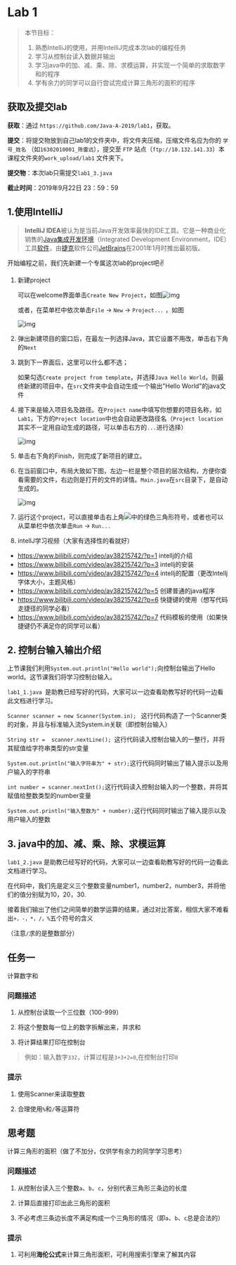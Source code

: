 # Lab 1 

> 本节目标：
>
> 1. 熟悉IntelliJ的使用，并用IntelliJ完成本次lab的编程任务
> 2. 学习从控制台读入数据并输出
> 3. 学习java中的加、减、乘、除、求模运算，并实现一个简单的求取数字和的程序
> 4. 学有余力的同学可以自行尝试完成计算三角形的面积的程序

## 获取及提交lab

**获取**：通过 `https://github.com/Java-A-2019/lab1`，获取。

**提交**：将提交物放到自己lab1的文件夹中，将文件夹压缩，压缩文件名应为你的 `学号_姓名` （如`16302010001_陈雷远`），提交至 `FTP` 站点（`ftp://10.132.141.33`）本课程文件夹的`work_upload/lab1` 文件夹下。

**提交物**：本次lab只需提交`lab1_3.java` 

**截止时间**：2019年9月22日 23：59：59

## 1.使用IntelliJ

> **IntelliJ IDEA**被认为是当前Java开发效率最快的IDE工具。它是一种商业化销售的[Java](https://zh.wikipedia.org/wiki/Java)[集成开发环境](https://zh.wikipedia.org/wiki/%E9%9B%86%E6%88%90%E5%BC%80%E5%8F%91%E7%8E%AF%E5%A2%83)（Integrated Development Environment，IDE）工具[软件](https://zh.wikipedia.org/wiki/%E8%BD%AF%E4%BB%B6)，由[捷克](https://zh.wikipedia.org/wiki/%E6%8D%B7%E5%85%8B)软件公司[JetBrains](https://zh.wikipedia.org/wiki/JetBrains%E5%85%AC%E5%8F%B8)在2001年1月时推出最初版。

开始编程之前，我们先新建一个专属这次lab的project吧✌️

1. 新建project

   可以在welcome界面单击`Create New Project`，如图![img](https://cloud.githubusercontent.com/assets/9759891/19218336/b7037080-8e29-11e6-9fb6-a3b01b150509.png)

   或者，在菜单栏中依次单击`File` -> `New` -> `Project...` ，如图

   ![img](https://cloud.githubusercontent.com/assets/9759891/19218380/e207e972-8e2a-11e6-9d25-c4d522b41192.png)

2. 弹出新建项目的窗口后，在最左一列选择Java，其它设置不用改，单击右下角的`Next`

3. 跳到下一界面后，这里可以什么都不选；

   如果勾选`Create project from template`，并选择`Java Hello World`，则最终新建的项目中，在`src`文件夹中会自动生成一个输出"Hello World"的java文件

4. 接下来是输入项目名及路径。在`Project name`中填写你想要的项目名称，如`Lab1`，下方的`Project location`中也会自动更改路径名（`Project location`其实不一定用自动生成的路径，可以单击右方的`...`进行选择）

   ![img](https://cloud.githubusercontent.com/assets/9759891/19218447/c58be774-8e2c-11e6-9265-f2d8861fde0f.png)

5. 单击右下角的Finish，则完成了新项目的建立。

6. 在当前窗口中，布局大致如下图，左边一栏是整个项目的层次结构，方便你查看需要的文件，右边则是打开的文件的详情。`Main.java`在`src`目录下，是自动生成的。

   ![img](https://cloud.githubusercontent.com/assets/9759891/19218474/9a215fdc-8e2d-11e6-869d-b3b844dbd301.png)

7. 运行这个project，可以直接单击右上角![](https://cloud.githubusercontent.com/assets/9759891/19218518/958ea0b4-8e2e-11e6-93ac-c34b8ad44cf0.png)中的绿色三角形符号，或者也可以从菜单栏中依次单击`Run` -> `Run...`

  
8. intellJ学习视频（大家有选择性的看就好）
- https://www.bilibili.com/video/av38215742/?p=1  intellj的介绍
- https://www.bilibili.com/video/av38215742/?p=3  intellj的安装
- https://www.bilibili.com/video/av38215742/?p=4  intellj的配置（更改Intellj字体大小，主题风格）
- https://www.bilibili.com/video/av38215742/?p=5  创建普通的java程序
- https://www.bilibili.com/video/av38215742/?p=6  快捷键的使用（想写代码走捷径的同学必看）
- https://www.bilibili.com/video/av38215742/?p=7  代码模板的使用（如果快捷键仍不满足你的同学可以看）

## 2. 控制台输入输出介绍

上节课我们利用```System.out.println("Hello world");```向控制台输出了Hello world。这节课我们将学习控制台输入。

```lab1_1.java ```是助教已经写好的代码，大家可以一边查看助教写好的代码一边看此文档进行学习。

```Scanner scanner = new Scanner(System.in); ``` 这行代码构造了一个Scanner类的对象，并且与标准输入流System.in关联（即控制台输入） 

```String str =  scanner.nextLine(); ```这行代码读入控制台输入的一整行，并将其赋值给字符串类型的str变量

```System.out.println("输入字符串为" + str);```这行代码同时输出了输入提示以及用户输入的字符串

```int number = scanner.nextInt();```这行代码读入控制台输入的一个整数，并将其赋值给整数类型的number变量

```System.out.println("输入整数为" + number);```这行代码同时输出了输入提示以及用户输入的整数

## 3. java中的加、减、乘、除、求模运算

```lab1_2.java``` 是助教已经写好的代码，大家可以一边查看助教写好的代码一边看此文档进行学习。

在代码中，我们先是定义三个整数变量number1，number2，number3，并将他们的值分别赋为10，20，30.

接着我们输出了他们之间简单的数学运算的结果，通过对比答案，相信大家不难看出```+，-，*，/，%```五个符号的含义

（注意```/```求的是整数部分）

## 任务一

计算数字和

### 问题描述

1. 从控制台读取一个三位数（100-999）

2. 将这个整数每一位上的数字拆解出来，并求和

3. 将计算结果打印在控制台

> 例如：输入数字```332```，计算过程是```3+3+2=8```,在控制台打印```8```

### 提示
1. 使用Scanner来读取整数

2. 合理使用```%```和```/```等运算符

## 思考题
计算三角形的面积（做了不加分，仅供学有余力的同学学习思考）

### 问题描述

1. 从控制台读入三个整数```a```、```b```、```c```，分别代表三角形三条边的长度

2. 计算后直接打印出此三角形的面积

3. 不必考虑三条边长度不满足构成一个三角形的情况（即```a```、```b```、```c```总是合法的）


### 提示
1. 可利用**海伦公式**来计算三角形面积，可利用搜索引擎来了解其内容



